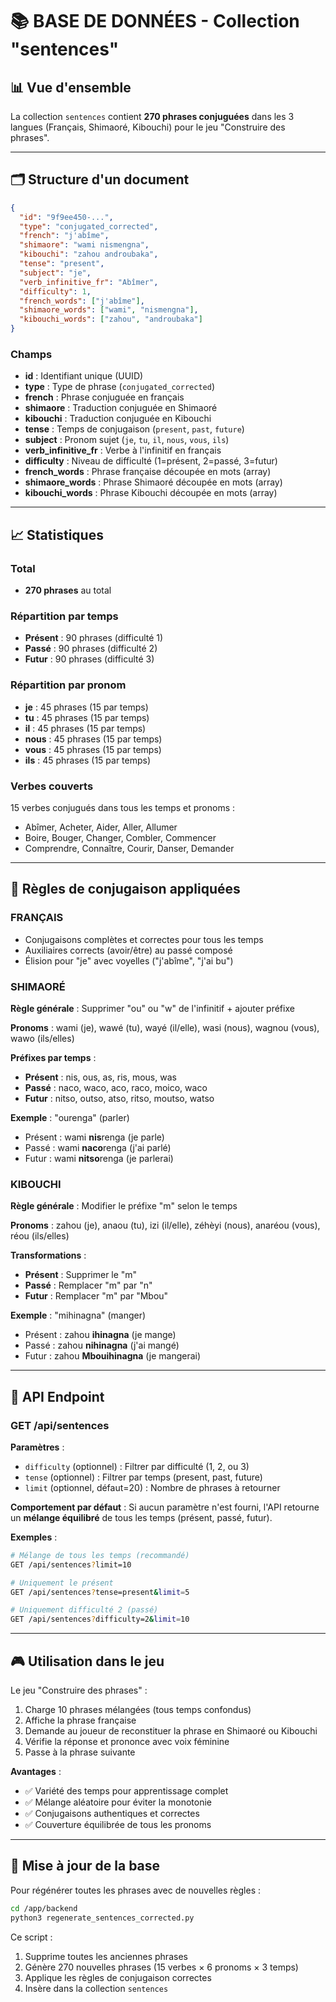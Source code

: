 # 📚 BASE DE DONNÉES - Collection "sentences"

## 📊 Vue d'ensemble

La collection `sentences` contient **270 phrases conjuguées** dans les 3 langues (Français, Shimaoré, Kibouchi) pour le jeu "Construire des phrases".

---

## 🗂️ Structure d'un document

```json
{
  "id": "9f9ee450-...",
  "type": "conjugated_corrected",
  "french": "j'abîme",
  "shimaore": "wami nismengna",
  "kibouchi": "zahou androubaka",
  "tense": "present",
  "subject": "je",
  "verb_infinitive_fr": "Abîmer",
  "difficulty": 1,
  "french_words": ["j'abîme"],
  "shimaore_words": ["wami", "nismengna"],
  "kibouchi_words": ["zahou", "androubaka"]
}
```

### Champs

- **id** : Identifiant unique (UUID)
- **type** : Type de phrase (`conjugated_corrected`)
- **french** : Phrase conjuguée en français
- **shimaore** : Traduction conjuguée en Shimaoré
- **kibouchi** : Traduction conjuguée en Kibouchi
- **tense** : Temps de conjugaison (`present`, `past`, `future`)
- **subject** : Pronom sujet (`je`, `tu`, `il`, `nous`, `vous`, `ils`)
- **verb_infinitive_fr** : Verbe à l'infinitif en français
- **difficulty** : Niveau de difficulté (1=présent, 2=passé, 3=futur)
- **french_words** : Phrase française découpée en mots (array)
- **shimaore_words** : Phrase Shimaoré découpée en mots (array)
- **kibouchi_words** : Phrase Kibouchi découpée en mots (array)

---

## 📈 Statistiques

### Total
- **270 phrases** au total

### Répartition par temps
- **Présent** : 90 phrases (difficulté 1)
- **Passé** : 90 phrases (difficulté 2)
- **Futur** : 90 phrases (difficulté 3)

### Répartition par pronom
- **je** : 45 phrases (15 par temps)
- **tu** : 45 phrases (15 par temps)
- **il** : 45 phrases (15 par temps)
- **nous** : 45 phrases (15 par temps)
- **vous** : 45 phrases (15 par temps)
- **ils** : 45 phrases (15 par temps)

### Verbes couverts
15 verbes conjugués dans tous les temps et pronoms :
- Abîmer, Acheter, Aider, Aller, Allumer
- Boire, Bouger, Changer, Combler, Commencer
- Comprendre, Connaître, Courir, Danser, Demander

---

## 🎯 Règles de conjugaison appliquées

### FRANÇAIS
- Conjugaisons complètes et correctes pour tous les temps
- Auxiliaires corrects (avoir/être) au passé composé
- Élision pour "je" avec voyelles ("j'abîme", "j'ai bu")

### SHIMAORÉ
**Règle générale** : Supprimer "ou" ou "w" de l'infinitif + ajouter préfixe

**Pronoms** : wami (je), wawé (tu), wayé (il/elle), wasi (nous), wagnou (vous), wawo (ils/elles)

**Préfixes par temps** :
- **Présent** : nis, ous, as, ris, mous, was
- **Passé** : naco, waco, aco, raco, moico, waco
- **Futur** : nitso, outso, atso, ritso, moutso, watso

**Exemple** : "ourenga" (parler)
- Présent : wami **nis**renga (je parle)
- Passé : wami **naco**renga (j'ai parlé)
- Futur : wami **nitso**renga (je parlerai)

### KIBOUCHI
**Règle générale** : Modifier le préfixe "m" selon le temps

**Pronoms** : zahou (je), anaou (tu), izi (il/elle), zéhèyi (nous), anaréou (vous), réou (ils/elles)

**Transformations** :
- **Présent** : Supprimer le "m"
- **Passé** : Remplacer "m" par "n"
- **Futur** : Remplacer "m" par "Mbou"

**Exemple** : "mihinagna" (manger)
- Présent : zahou **ihinagna** (je mange)
- Passé : zahou **nihinagna** (j'ai mangé)
- Futur : zahou **Mbouihinagna** (je mangerai)

---

## 🔧 API Endpoint

### GET /api/sentences

**Paramètres** :
- `difficulty` (optionnel) : Filtrer par difficulté (1, 2, ou 3)
- `tense` (optionnel) : Filtrer par temps (present, past, future)
- `limit` (optionnel, défaut=20) : Nombre de phrases à retourner

**Comportement par défaut** :
Si aucun paramètre n'est fourni, l'API retourne un **mélange équilibré** de tous les temps (présent, passé, futur).

**Exemples** :
```bash
# Mélange de tous les temps (recommandé)
GET /api/sentences?limit=10

# Uniquement le présent
GET /api/sentences?tense=present&limit=5

# Uniquement difficulté 2 (passé)
GET /api/sentences?difficulty=2&limit=10
```

---

## 🎮 Utilisation dans le jeu

Le jeu "Construire des phrases" :
1. Charge 10 phrases mélangées (tous temps confondus)
2. Affiche la phrase française
3. Demande au joueur de reconstituer la phrase en Shimaoré ou Kibouchi
4. Vérifie la réponse et prononce avec voix féminine
5. Passe à la phrase suivante

**Avantages** :
- ✅ Variété des temps pour apprentissage complet
- ✅ Mélange aléatoire pour éviter la monotonie
- ✅ Conjugaisons authentiques et correctes
- ✅ Couverture équilibrée de tous les pronoms

---

## 🔄 Mise à jour de la base

Pour régénérer toutes les phrases avec de nouvelles règles :

```bash
cd /app/backend
python3 regenerate_sentences_corrected.py
```

Ce script :
1. Supprime toutes les anciennes phrases
2. Génère 270 nouvelles phrases (15 verbes × 6 pronoms × 3 temps)
3. Applique les règles de conjugaison correctes
4. Insère dans la collection `sentences`
